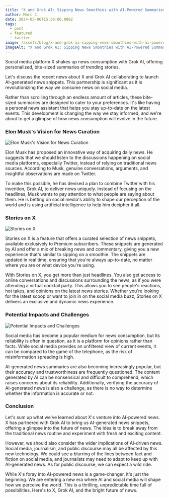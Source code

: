 ```yaml
---
title: "X and Grok AI: Sipping News Smoothies with AI-Powered Summaries"
author: Marc C.
date: 2024-05-06T15:30:00.000Z
tags:
  - post
  - featured
  - twitter
image: /assets/blog/x-and-grok-ai-sipping-news-smoothies-with-ai-powered-summaries.png
imageAlt: "X and Grok AI: Sipping News Smoothies with AI-Powered Summaries"
---
```

Social media platform X shakes up news consumption with Grok AI, offering personalized, bite-sized summaries of trending stories.

Let's discuss the recent news about X and Grok AI collaborating to launch AI-generated news snippets. This partnership is significant as it is revolutionizing the way we consume news on social media. 

Rather than scrolling through an endless amount of articles, these bite-sized summaries are designed to cater to your preferences. It's like having a personal news assistant that helps you stay up-to-date on the latest events. This development is changing the way we stay informed, and we're about to get a glimpse of how news consumption will evolve in the future.







### Elon Musk's Vision for News Curation

![Elon Musk's Vision for News Curation](/assets/blog/go-deeper-via-chat-on-grok..png)

Elon Musk has proposed an innovative way of acquiring daily news. He suggests that we should listen to the discussions happening on social media platforms, especially Twitter, instead of relying on traditional news sources. According to Musk, genuine conversations, arguments, and insightful observations are made on Twitter. 

To make this possible, he has devised a plan to combine Twitter with his invention, Grok AI, to deliver news uniquely. Instead of focusing on the headlines, Musk wants to pay attention to what people are saying about them. He is betting on social media's ability to shape our perception of the world and is using artificial intelligence to help him decipher it all.





### Stories on X

![Stories on X](/assets/blog/unveiling-stories-on-x.png)

Stories on X is a feature that offers a curated selection of news snippets, available exclusively to Premium subscribers. These snippets are generated by AI and offer a mix of breaking news and commentary, giving you a new experience that's similar to sipping on a smoothie. The snippets are updated in real time, ensuring that you're always up-to-date, no matter where you are or what device you're using.

With Stories on X, you get more than just headlines. You also get access to online conversations and discussions surrounding the news, as if you were attending a virtual cocktail party. This allows you to see people's reactions, hot takes, and opinions on the latest news stories. Whether you're looking for the latest scoop or want to join in on the social media buzz, Stories on X delivers an exclusive and dynamic news experience.









### Potential Impacts and Challenges

![Potential Impacts and Challenges](/assets/blog/undeniable-credibility.png)

Social media has become a popular medium for news consumption, but its reliability is often in question, as it is a platform for opinions rather than facts. While social media provides an unfiltered view of current events, it can be compared to the game of the telephone, as the risk of misinformation spreading is high. 

AI-generated news summaries are also becoming increasingly popular, but their accuracy and trustworthiness are frequently questioned. The content generated by AI can be nonsensical and difficult to comprehend, which raises concerns about its reliability. Additionally, verifying the accuracy of AI-generated news is also a challenge, as there is no way to determine whether the information is accurate or not.









### Conclusion

Let's sum up what we've learned about X's venture into AI-powered news. X has partnered with Grok AI to bring us AI-generated news snippets, offering a glimpse into the future of news. The idea is to break away from the traditional news routine and experiment with fresh and exciting content. 

However, we should also consider the wider implications of AI-driven news. Social media, journalism, and public discourse may all be affected by this new technology. We could see a blurring of the lines between fact and fiction on social media, and journalists may need to adapt to keep up with AI-generated news. As for public discourse, we can expect a wild ride.

While X's foray into AI-powered news is a game-changer, it's just the beginning. We are entering a new era where AI and social media will shape how we perceive the world. This is a thrilling, unpredictable time full of possibilities. Here's to X, Grok AI, and the bright future of news.
